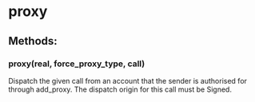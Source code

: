 # proxy

## Methods:

### proxy(real, force_proxy_type, call)

Dispatch the given call from an account that the sender is authorised for through add_proxy.
The dispatch origin for this call must be Signed.